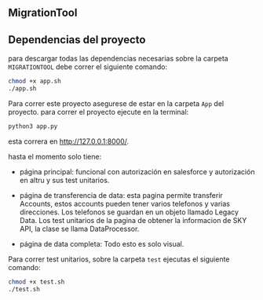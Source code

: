 ## MigrationTool

## Dependencias del proyecto

para descargar todas las dependencias necesarias sobre la carpeta `MIGRATIONTOOL` debe correr el siguiente comando:

```bash
chmod +x app.sh
./app.sh
```

Para correr este proyecto asegurese de estar en la carpeta `App` del proyecto.
para correr el proyecto ejecute en la terminal:

```bash
python3 app.py
```

esta correra en http://127.0.0.1:8000/.

hasta el momento solo tiene:
- página principal: funcional con autorización en salesforce y autorización en altru y sus test unitarios.

- página de transferencia de data: esta pagina permite transferir Accounts, estos accounts pueden tener varios telefonos y varias direcciones. Los telefonos se guardan en un objeto llamado Legacy Data. Los test unitarios de la pagina de obtener la informacion de SKY API, la clase se llama DataProcessor.

- página de data completa: Todo esto es solo visual.

Para correr test unitarios, sobre la carpeta `test` ejecutas el siguiente comando:

```bash
chmod +x test.sh
./test.sh
```


